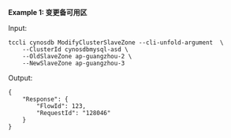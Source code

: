 **Example 1: 变更备可用区**



Input: 

```
tccli cynosdb ModifyClusterSlaveZone --cli-unfold-argument  \
    --ClusterId cynosdbmysql-asd \
    --OldSlaveZone ap-guangzhou-2 \
    --NewSlaveZone ap-guangzhou-3
```

Output: 
```
{
    "Response": {
        "FlowId": 123,
        "RequestId": "128046"
    }
}
```

